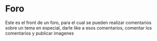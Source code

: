 # Foro
Este es el front de un foro, para el cual se pueden realizar comentarios sobre un tema en especial, darle like a esos comentarios, comentar los comentarios y publicar imagenes
